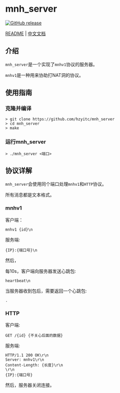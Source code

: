 # mnh_server
[![GitHub release](https://img.shields.io/github/v/tag/hzyitc/mnh_server?label=release)](https://github.com/hzyitc/mnh_server/releases)

[README](README.md) | [中文文档](README_zh.md)

## 介绍

`mnh_server`是一个实现了`mnhv1`协议的服务器。

`mnhv1`是一种用来协助打NAT洞的协议。

## 使用指南

### 克隆并编译

```
> git clone https://github.com/hzyitc/mnh_server
> cd mnh_server
> make
```

### 运行mnh_server

```
> ./mnh_server <端口>
```

## 协议详解

`mnh_server`会使用同个端口处理`mnhv1`和`HTTP`协议。

所有消息都是文本格式。

### mnhv1

客户端：
```
mnhv1 {id}\n
```

服务端:
```
{IP}:{端口号}\n
```

然后，

每10s，客户端向服务器发送心跳包:
```
heartbeat\n
```

当服务器收到包后，需要返回一个心跳包:
```
.
```

### HTTP

客户端:
```
GET /{id} {不关心后面的数据}
```

服务端:
```
HTTP/1.1 200 OK\r\n
Server: mnhv1\r\n
Content-Length: {长度}\r\n
\r\n
{IP}:{端口号}
```

然后，服务器关闭连接。
